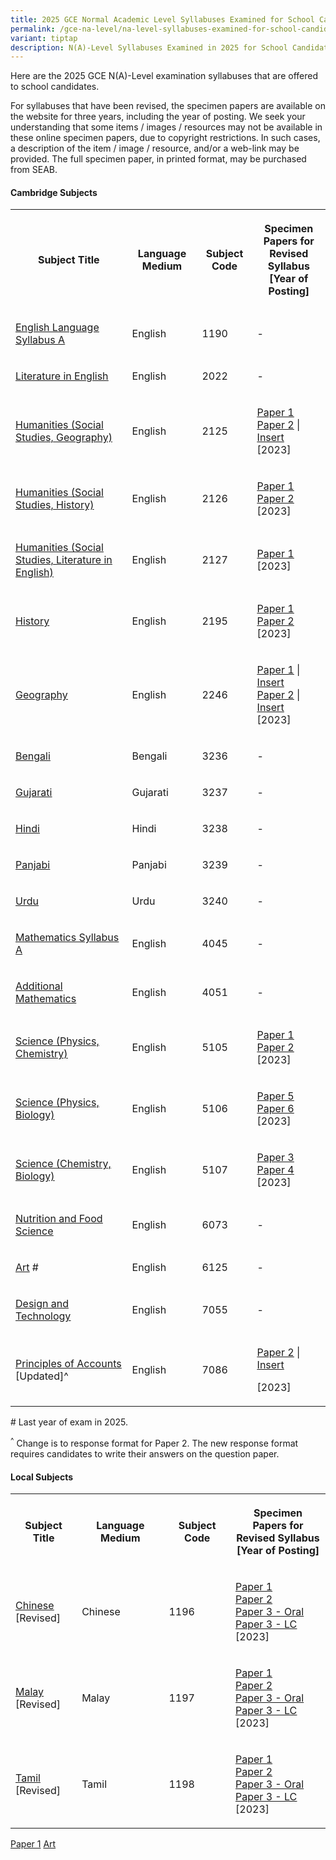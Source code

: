 ```yaml
---
title: 2025 GCE Normal Academic Level Syllabuses Examined for School Candidates
permalink: /gce-na-level/na-level-syllabuses-examined-for-school-candidates-2025/
variant: tiptap
description: N(A)-Level Syllabuses Examined in 2025 for School Candidates
---
```

<p>Here are the 2025 GCE N(A)-Level examination syllabuses that are offered
to school candidates.</p>
<p>For syllabuses that have been revised, the specimen papers are available
on the website for three years, including the year of posting. We seek
your understanding that some items / images / resources may not be available
in these online specimen papers, due to copyright restrictions. In such
cases, a description of the item / image / resource, and/or a web-link
may be provided. The full specimen paper, in printed format, may be purchased
from SEAB.</p>
<h4><strong>Cambridge Subjects</strong></h4>
<table style="minWidth: 100px">
<colgroup>
<col>
<col>
<col>
<col>
</colgroup>
<tbody>
<tr>
<th rowspan="1" colspan="1">
<p>Subject Title</p>
</th>
<th rowspan="1" colspan="1">
<p>Language Medium</p>
</th>
<th rowspan="1" colspan="1">
<p>Subject Code</p>
</th>
<th rowspan="1" colspan="1">
<p>Specimen Papers for
<br>Revised Syllabus
<br>[Year of Posting]</p>
</th>
</tr>
<tr>
<td rowspan="1" colspan="1">
<p><a href="/files/NA Level Syllabus Sch Cddts/2025/1190_y25_sy.pdf" rel="noopener noreferrer nofollow" target="_blank"><u>English Language Syllabus A</u></a>
</p>
</td>
<td rowspan="1" colspan="1">
<p>English</p>
</td>
<td rowspan="1" colspan="1">
<p>1190</p>
</td>
<td rowspan="1" colspan="1">
<p>-</p>
</td>
</tr>
<tr>
<td rowspan="1" colspan="1">
<p><a href="/files/NA Level Syllabus Sch Cddts/2025/2022_y25_sy.pdf" rel="noopener noreferrer nofollow" target="_blank"><u>Literature in English</u></a>
</p>
</td>
<td rowspan="1" colspan="1">
<p>English</p>
</td>
<td rowspan="1" colspan="1">
<p>2022</p>
</td>
<td rowspan="1" colspan="1">
<p>-</p>
</td>
</tr>
<tr>
<td rowspan="1" colspan="1">
<p><a href="/files/NA Level Syllabus Sch Cddts/2025/2125_y25_sy.pdf" rel="noopener noreferrer nofollow" target="_blank"><u>Humanities (Social Studies, Geography)</u></a>
<br>
</p>
</td>
<td rowspan="1" colspan="1">
<p>English</p>
</td>
<td rowspan="1" colspan="1">
<p>2125</p>
</td>
<td rowspan="1" colspan="1">
<p><a href="/files/NA Level Syllabus Sch Cddts/2025/2125_y24_sp_1.pdf" rel="noopener noreferrer nofollow" target="_blank"><u>Paper 1</u></a>
<br><a href="/files/NA Level Syllabus Sch Cddts/2025/2125_y24_sp_2.pdf" rel="noopener noreferrer nofollow" target="_blank"><u>Paper 2</u></a>&nbsp;|
<a href="/files/NA Level Syllabus Sch Cddts/2025/2125_y24_si_2.pdf" rel="noopener noreferrer nofollow" target="_blank"><u>Insert</u>
</a>
<br>[2023]</p>
</td>
</tr>
<tr>
<td rowspan="1" colspan="1">
<p><a href="/files/NA Level Syllabus Sch Cddts/2025/2126_y25_sy.pdf" rel="noopener noreferrer nofollow" target="_blank"><u>Humanities (Social Studies, History)</u></a>
<br>
</p>
</td>
<td rowspan="1" colspan="1">
<p>English</p>
</td>
<td rowspan="1" colspan="1">
<p>2126</p>
</td>
<td rowspan="1" colspan="1">
<p><a href="/files/NA Level Syllabus Sch Cddts/2025/2126_y24_sp_1.pdf" rel="noopener noreferrer nofollow" target="_blank"><u>Paper 1</u></a>
<a href="https://www.seab.gov.sg/docs/default-source/national-examinations/syllabus/nlevel/2024syllabus/2126_y24_sp_2.pdf" rel="noopener noreferrer nofollow" target="_blank"><u><br></u>
</a><a href="/files/NA Level Syllabus Sch Cddts/2025/2126_y24_sp_2.pdf" rel="noopener noreferrer nofollow" target="_blank"><u>Paper 2</u></a>
<br>[2023]</p>
</td>
</tr>
<tr>
<td rowspan="1" colspan="1">
<p><a href="/files/NA Level Syllabus Sch Cddts/2025/2127_y25_sy.pdf" rel="noopener noreferrer nofollow" target="_blank"><u>Humanities (Social Studies, Literature in English)</u></a>
<br>
</p>
</td>
<td rowspan="1" colspan="1">
<p>English</p>
</td>
<td rowspan="1" colspan="1">
<p>2127</p>
</td>
<td rowspan="1" colspan="1">
<p><a href="/files/NA Level Syllabus Sch Cddts/2025/2127_y24_sp_1.pdf" rel="noopener noreferrer nofollow" target="_blank"><u>Paper 1</u></a>
<br>[2023]</p>
</td>
</tr>
<tr>
<td rowspan="1" colspan="1">
<p><a href="/files/NA Level Syllabus Sch Cddts/2025/2195_y25_sy.pdf" rel="noopener noreferrer nofollow" target="_blank"><u>History</u></a>
</p>
</td>
<td rowspan="1" colspan="1">
<p>English</p>
</td>
<td rowspan="1" colspan="1">
<p>2195</p>
</td>
<td rowspan="1" colspan="1">
<p><a href="/files/NA Level Syllabus Sch Cddts/2025/2195_y24_sp_1.pdf" rel="noopener noreferrer nofollow" target="_blank"><u>Paper 1</u></a>
<br><a href="/files/NA Level Syllabus Sch Cddts/2025/2195_y24_sp_2.pdf" rel="noopener noreferrer nofollow" target="_blank"><u>Paper 2</u></a>
<br>[2023]</p>
</td>
</tr>
<tr>
<td rowspan="1" colspan="1">
<p><a href="/files/NA Level Syllabus Sch Cddts/2025/2246_y25_sy.pdf" rel="noopener noreferrer nofollow" target="_blank"><u>Geography</u></a>
</p>
</td>
<td rowspan="1" colspan="1">
<p>English</p>
</td>
<td rowspan="1" colspan="1">
<p>2246</p>
</td>
<td rowspan="1" colspan="1">
<p><a href="/files/NA Level Syllabus Sch Cddts/2025/2246_y24_sp_1.pdf" rel="noopener noreferrer nofollow" target="_blank"><u>Paper 1</u></a>&nbsp;|
<a href="/files/NA Level Syllabus Sch Cddts/2025/2246_y24_si_1.pdf" rel="noopener noreferrer nofollow" target="_blank"><u>Insert</u>
</a>
<br><a href="/files/NA Level Syllabus Sch Cddts/2025/2246_y24_sp_2.pdf" rel="noopener noreferrer nofollow" target="_blank"><u>Paper 2</u></a>&nbsp;|
<a href="/files/NA Level Syllabus Sch Cddts/2025/2246_y24_si_2.pdf" rel="noopener noreferrer nofollow" target="_blank"><u>Insert</u>
</a>
<br>[2023]
<br>
</p>
</td>
</tr>
<tr>
<td rowspan="1" colspan="1">
<p><a href="/files/NA Level Syllabus Sch Cddts/2025/3236_y25_sy.pdf" rel="noopener noreferrer nofollow" target="_blank"><u>Bengali</u></a>
</p>
</td>
<td rowspan="1" colspan="1">
<p>Bengali</p>
</td>
<td rowspan="1" colspan="1">
<p>3236</p>
</td>
<td rowspan="1" colspan="1">
<p>-</p>
</td>
</tr>
<tr>
<td rowspan="1" colspan="1">
<p><a href="/files/NA Level Syllabus Sch Cddts/2025/3237_y25_sy.pdf" rel="noopener noreferrer nofollow" target="_blank"><u>Gujarati</u></a>
</p>
</td>
<td rowspan="1" colspan="1">
<p>Gujarati</p>
</td>
<td rowspan="1" colspan="1">
<p>3237</p>
</td>
<td rowspan="1" colspan="1">
<p>-</p>
</td>
</tr>
<tr>
<td rowspan="1" colspan="1">
<p><a href="/files/NA Level Syllabus Sch Cddts/2025/3238_y25_sy.pdf" rel="noopener noreferrer nofollow" target="_blank"><u>Hindi</u></a>
</p>
</td>
<td rowspan="1" colspan="1">
<p>Hindi</p>
</td>
<td rowspan="1" colspan="1">
<p>3238</p>
</td>
<td rowspan="1" colspan="1">
<p>-</p>
</td>
</tr>
<tr>
<td rowspan="1" colspan="1">
<p><a href="/files/NA Level Syllabus Sch Cddts/2025/3239_y25_sy.pdf" rel="noopener noreferrer nofollow" target="_blank"><u>Panjabi</u></a>
</p>
</td>
<td rowspan="1" colspan="1">
<p>Panjabi</p>
</td>
<td rowspan="1" colspan="1">
<p>3239</p>
</td>
<td rowspan="1" colspan="1">
<p>-</p>
</td>
</tr>
<tr>
<td rowspan="1" colspan="1">
<p><a href="/files/NA Level Syllabus Sch Cddts/2025/3240_y25_sy.pdf" rel="noopener noreferrer nofollow" target="_blank"><u>Urdu</u></a>
</p>
</td>
<td rowspan="1" colspan="1">
<p>Urdu</p>
</td>
<td rowspan="1" colspan="1">
<p>3240</p>
</td>
<td rowspan="1" colspan="1">
<p>-</p>
</td>
</tr>
<tr>
<td rowspan="1" colspan="1">
<p><a href="/files/NA Level Syllabus Sch Cddts/2025/4045_y25_sy.pdf" rel="noopener noreferrer nofollow" target="_blank"><u>Mathematics Syllabus A</u></a>
</p>
</td>
<td rowspan="1" colspan="1">
<p>English</p>
</td>
<td rowspan="1" colspan="1">
<p>4045</p>
</td>
<td rowspan="1" colspan="1">
<p>-</p>
</td>
</tr>
<tr>
<td rowspan="1" colspan="1">
<p><a href="/files/NA Level Syllabus Sch Cddts/2025/4051_y25_sy.pdf" rel="noopener noreferrer nofollow" target="_blank"><u>Additional Mathematics</u></a>
</p>
</td>
<td rowspan="1" colspan="1">
<p>English</p>
</td>
<td rowspan="1" colspan="1">
<p>4051</p>
</td>
<td rowspan="1" colspan="1">
<p>-</p>
</td>
</tr>
<tr>
<td rowspan="1" colspan="1">
<p><a href="/files/NA Level Syllabus Sch Cddts/2025/5105_y25_sy.pdf" rel="noopener noreferrer nofollow" target="_blank"><u>Science (Physics, Chemistry)</u></a>
<br>
</p>
</td>
<td rowspan="1" colspan="1">
<p>English</p>
</td>
<td rowspan="1" colspan="1">
<p>5105</p>
</td>
<td rowspan="1" colspan="1">
<p><a href="/files/NA Level Syllabus Sch Cddts/2025/5105_y24_sp_1.pdf" rel="noopener noreferrer nofollow" target="_blank"><u>Paper 1</u></a>
<br><a href="/files/NA Level Syllabus Sch Cddts/2025/5105_y24_sp_2.pdf" rel="noopener noreferrer nofollow" target="_blank"><u>Paper 2</u></a>
<br>[2023]</p>
</td>
</tr>
<tr>
<td rowspan="1" colspan="1">
<p><a href="/files/NA Level Syllabus Sch Cddts/2025/5106_y25_sy.pdf" rel="noopener noreferrer nofollow" target="_blank"><u>Science (Physics, Biology)</u></a>
<br>
</p>
</td>
<td rowspan="1" colspan="1">
<p>English</p>
</td>
<td rowspan="1" colspan="1">
<p>5106</p>
</td>
<td rowspan="1" colspan="1">
<p><a href="/files/NA Level Syllabus Sch Cddts/2025/5106_y24_sp_5.pdf" rel="noopener noreferrer nofollow" target="_blank"><u>Paper 5</u></a>
<br><a href="/files/NA Level Syllabus Sch Cddts/2025/5106_y24_sp_6.pdf" rel="noopener noreferrer nofollow" target="_blank"><u>Paper 6</u></a>
<br>[2023]</p>
</td>
</tr>
<tr>
<td rowspan="1" colspan="1">
<p><a href="/files/NA Level Syllabus Sch Cddts/2025/5107_y25_sy.pdf" rel="noopener noreferrer nofollow" target="_blank"><u>Science (Chemistry, Biology)</u></a>
<br>
</p>
</td>
<td rowspan="1" colspan="1">
<p>English</p>
</td>
<td rowspan="1" colspan="1">
<p>5107</p>
</td>
<td rowspan="1" colspan="1">
<p><a href="/files/NA Level Syllabus Sch Cddts/2025/5107_y24_sp_3.pdf" rel="noopener noreferrer nofollow" target="_blank"><u>Paper 3</u></a>
<br><a href="/files/NA Level Syllabus Sch Cddts/2025/5107_y24_sp_4.pdf" rel="noopener noreferrer nofollow" target="_blank"><u>Paper 4</u></a>
<br>[2023]</p>
</td>
</tr>
<tr>
<td rowspan="1" colspan="1">
<p><a href="/files/NA Level Syllabus Sch Cddts/2025/6073_y25_sy.pdf" rel="noopener noreferrer nofollow" target="_blank"><u>Nutrition and Food Science</u></a>
</p>
</td>
<td rowspan="1" colspan="1">
<p>English</p>
</td>
<td rowspan="1" colspan="1">
<p>6073</p>
</td>
<td rowspan="1" colspan="1">
<p>-</p>
</td>
</tr>
<tr>
<td rowspan="1" colspan="1">
<p><a href="https://www.seab.gov.sg/docs/default-source/national-examinations/syllabus/nlevel/2025/6125_y25_sy.pdf?sfvrsn=75fffa09_2" rel="noopener noreferrer nofollow" target="_blank"><u>Art</u></a>&nbsp;#</p>
</td>
<td rowspan="1" colspan="1">
<p>English</p>
</td>
<td rowspan="1" colspan="1">
<p>6125</p>
</td>
<td rowspan="1" colspan="1">
<p>-</p>
</td>
</tr>
<tr>
<td rowspan="1" colspan="1">
<p><a href="https://www.seab.gov.sg/docs/default-source/national-examinations/syllabus/nlevel/2025/7055_y25_sy.pdf?sfvrsn=f8f6573e_2" rel="noopener noreferrer nofollow" target="_blank"><u>Design and Technology</u></a>
</p>
</td>
<td rowspan="1" colspan="1">
<p>English</p>
</td>
<td rowspan="1" colspan="1">
<p>7055</p>
</td>
<td rowspan="1" colspan="1">
<p>-</p>
</td>
</tr>
<tr>
<td rowspan="1" colspan="1">
<p><a href="https://www.seab.gov.sg/docs/default-source/national-examinations/syllabus/nlevel/2025/7086_y25_sy.pdf?sfvrsn=2349dbdb_2" rel="noopener noreferrer nofollow" target="_blank"><u>Principles of Accounts</u></a> [Updated]^</p>
</td>
<td rowspan="1" colspan="1">
<p>English</p>
</td>
<td rowspan="1" colspan="1">
<p>7086</p>
</td>
<td rowspan="1" colspan="1">
<p><a href="https://www.seab.gov.sg/docs/default-source/national-examinations/syllabus/nlevel/2025/7086_y24_sp.pdf?sfvrsn=5df0ee41_2" rel="noopener noreferrer nofollow" target="_blank"><u>Paper 2</u></a> |
<a href="https://www.seab.gov.sg/docs/default-source/national-examinations/syllabus/nlevel/2025/7086_y24_insert.pdf?sfvrsn=f3c8c100_2" rel="noopener noreferrer nofollow" target="_blank"><u>Insert</u>
</a>
</p>
<p>[2023]</p>
</td>
</tr>
</tbody>
</table>
<p># Last year of exam in 2025.</p>
<p><sup>^</sup> Change is to response format for Paper 2. The new response
format requires candidates to write their answers on the question paper.</p>
<h4><strong>Local Subjects</strong></h4>
<table style="minWidth: 100px">
<colgroup>
<col>
<col>
<col>
<col>
</colgroup>
<tbody>
<tr>
<th rowspan="1" colspan="1">
<p>Subject Title</p>
</th>
<th rowspan="1" colspan="1">
<p>Language Medium</p>
</th>
<th rowspan="1" colspan="1">
<p>Subject Code</p>
</th>
<th rowspan="1" colspan="1">
<p>Specimen Papers for
<br>Revised Syllabus
<br>[Year of Posting]</p>
</th>
</tr>
<tr>
<td rowspan="1" colspan="1">
<p><a href="https://www.seab.gov.sg/docs/default-source/national-examinations/syllabus/nlevel/2025/1196_y25_sy.pdf?sfvrsn=27e7535_2" rel="noopener noreferrer nofollow" target="_blank"><u>Chinese</u></a>
<br>[Revised]</p>
</td>
<td rowspan="1" colspan="1">
<p>Chinese</p>
</td>
<td rowspan="1" colspan="1">
<p>1196</p>
</td>
<td rowspan="1" colspan="1">
<p><a href="https://www.seab.gov.sg/docs/default-source/national-examinations/syllabus/nlevel/2025/1196_y25_sp1023586164dd741d2a7f583a95b7b73ac.pdf?sfvrsn=cce2c768_2" rel="noopener noreferrer nofollow" target="_blank"><u>Paper 1</u></a>
<br><a href="https://www.seab.gov.sg/docs/default-source/national-examinations/syllabus/nlevel/2025/1196_y25_sp2a227aa555919473fa8041df96e08a1f4.pdf?sfvrsn=e63eed9e_2" rel="noopener noreferrer nofollow" target="_blank"><u>Paper 2</u></a>
<br><a href="https://www.seab.gov.sg/docs/default-source/national-examinations/syllabus/nlevel/2025/1196_y25_sp3oralc40537ea954c497e9405180375c32d07.pdf?sfvrsn=49497e93_2" rel="noopener noreferrer nofollow" target="_blank"><u>Paper 3 - Oral</u></a>
<br><a href="https://www.seab.gov.sg/docs/default-source/national-examinations/syllabus/nlevel/2025/1196_y25_sp3lc26ac3ca51bb946db9548042e7ddfb178.pdf?sfvrsn=39157a06_2" rel="noopener noreferrer nofollow" target="_blank"><u>Paper 3 - LC</u></a>
<br>[2023]</p>
</td>
</tr>
<tr>
<td rowspan="1" colspan="1">
<p><a href="https://t797-p242-blue-admin.prd.cwp2.sg/docs/default-source/national-examinations/syllabus/nlevel/2025/1197_y25_sy-(updated).pdf" rel="noopener noreferrer nofollow" target="_blank"><u>Malay</u></a>
<br>[Revised]</p>
</td>
<td rowspan="1" colspan="1">
<p>Malay</p>
</td>
<td rowspan="1" colspan="1">
<p>1197</p>
</td>
<td rowspan="1" colspan="1">
<p><a href="https://www.seab.gov.sg/docs/default-source/national-examinations/syllabus/nlevel/2025/1197_y25_sp1.pdf?sfvrsn=b6dfd6f2_2" rel="noopener noreferrer nofollow" target="_blank"><u>Paper 1</u></a>
<br><a href="https://www.seab.gov.sg/docs/default-source/national-examinations/syllabus/nlevel/2025/1197_y25_sp2-(updated).pdf?sfvrsn=c2728520_2" rel="noopener noreferrer nofollow" target="_blank"><u>Paper 2</u></a>
<br><a href="https://www.seab.gov.sg/docs/default-source/national-examinations/syllabus/nlevel/2025/1197_y25_sp3oral.pdf?sfvrsn=6322bc63_2" rel="noopener noreferrer nofollow" target="_blank"><u>Paper 3 - Oral</u></a>
<br><a href="https://www.seab.gov.sg/docs/default-source/national-examinations/syllabus/nlevel/2025/1197_y25_sp3lc.pdf?sfvrsn=caf12c2f_2" rel="noopener noreferrer nofollow" target="_blank"><u>Paper 3 - LC</u></a>
<br>[2023]</p>
</td>
</tr>
<tr>
<td rowspan="1" colspan="1">
<p><a href="https://www.seab.gov.sg/docs/default-source/national-examinations/syllabus/nlevel/2025/1198_y25_sy.pdf" rel="noopener noreferrer nofollow" target="_blank"><u>Tamil</u></a>
<br>[Revised]</p>
</td>
<td rowspan="1" colspan="1">
<p>Tamil</p>
</td>
<td rowspan="1" colspan="1">
<p>1198</p>
</td>
<td rowspan="1" colspan="1">
<p><a href="https://www.seab.gov.sg/docs/default-source/national-examinations/syllabus/nlevel/2025/1198_y25_sp1.pdf" rel="noopener noreferrer nofollow" target="_blank"><u>Paper 1</u></a>
<br><a href="https://seab.gov.sg/docs/default-source/national-examinations/syllabus/nlevel/2025/1198_y25_sp2.pdf" rel="noopener noreferrer nofollow" target="_blank"><u>Paper 2</u></a>
<br><a href="https://www.seab.gov.sg/docs/default-source/national-examinations/syllabus/nlevel/2025/1198_y25_sp3oral.pdf" rel="noopener noreferrer nofollow" target="_blank"><u>Paper 3 - Oral</u></a>
<br><a href="https://www.seab.gov.sg/docs/default-source/national-examinations/syllabus/nlevel/2025/1198_y25_sp3lc.pdf" rel="noopener noreferrer nofollow" target="_blank"><u>Paper 3 - LC</u></a>
<br>[2023]</p>
</td>
</tr>
</tbody>
</table>
<p></p>
<p></p>
<p><a href="/files/NA Level Syllabus Sch Cddts/2025/2246_y24_sp_1.pdf" rel="noopener nofollow" target="_blank">Paper 1</a>
<a href="/files/NA Level Syllabus Sch Cddts/2025/6125_y25_sy.pdf" rel="noopener nofollow" target="_blank">Art</a>
</p>